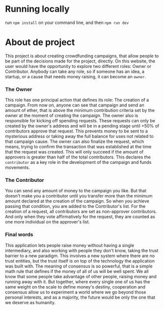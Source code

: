 # Running locally
run `npm install` on your command line, and then `npm run dev`
# About de project
This project is about creating crowdfunding campaigns, that allow people to be part of the decisions made for the project, directly.
On this website, the user would have the opportunity to explore two different roles: Owner or Contributor. Anybody can take any role, so if someone has an idea, a startup, or a cause that needs money raising, it can become an `owner`.
### The Owner
This role has one principal action that defines its role: The creation of a campaign. From now on, anyone can see that campaign and send an amount of ether, that is above the minimum contribution criteria set by the owner at the moment of creating the campaign.
The owner also is responsible for kicking off spending requests. These requests can only be created by the owner's address and will be in a pending stage until +50% of contributors approve that request.
This prevents money to be sent to a mysterious address or taking away the full balance for uses not related to that campaign cause.
The owner can also finalize the request, which means, trying to confirm the transaction that was established at the time that the request was created. This will only succeed if the amount of approvers is greater than half of the total contributors.
This declares the `contributor` as a key role in the development of the campaign and funds movements.
### The Contributor
You can send any amount of money to the campaign you like. But that doesn't make you a contributor until you transfer more than the minimum amount declared at the creation of the campaign.
So when you achieve passing that condition, you are added to the Contributor's list. For the creation of a request, all contributors are set as non-approver contributors. And only when they vote affirmatively for the request, they are counted as one more individual on the approver's list.
### Final words
This application lets people raise money without having a single intermediary, and also working with people they don't know, taking the trust barrier to a new paradigm. This involves a new system where there are no trust entities, but the trust itself is on top of the technology the application was built with.
The meaning of consensus is so powerful, that is a simple math rule that defines if the money of all of us will be well spent. We all know that some people take advantage of other people, raising money and running away with it. But together, where every single one of us has the same weight on the scale to define money's destiny, cooperation and consensus allow us to experiment a world where we go beyond those personal interests, and as a majority, the future would be only the one that we deserve as humanity.
